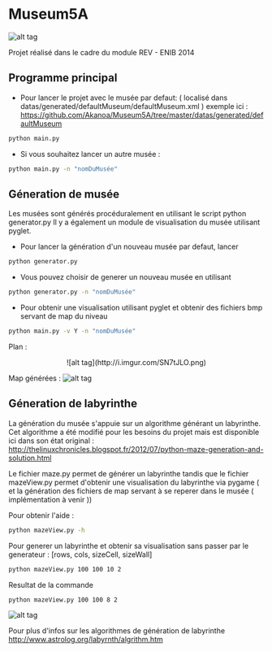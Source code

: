 Museum5A
========

![alt tag](http://i.imgur.com/VHui7sD.jpg)


Projet réalisé dans le cadre du module REV - ENIB 2014

Programme principal
-------------------

* Pour lancer le projet avec le musée par defaut: ( localisé dans datas/generated/defaultMuseum/defaultMuseum.xml )
exemple ici : https://github.com/Akanoa/Museum5A/tree/master/datas/generated/defaultMuseum

```bash
python main.py
```

* Si vous souhaitez lancer un autre musée : 

```bash
python main.py -n "nomDuMusée"
```

Géneration de musée
-------------------

Les musées sont générés procéduralement en utilisant le script python generator.py
Il y a également un module de visualisation du musée utilisant pyglet.

* Pour lancer la génération d'un nouveau musée par defaut, lancer

```bash
python generator.py
```

* Vous pouvez choisir de generer un nouveau musée en utilisant 

```bash
python generator.py -n "nomDuMusée"
```

* Pour obtenir une visualisation utilisant pyglet et obtenir des fichiers bmp servant de map du niveau

```bash
python main.py -v Y -n "nomDuMusée"
```

Plan :

<p align="center">![alt tag](http://i.imgur.com/SN7tJLO.png)<p>

Map générées :
![alt tag](http://i.imgur.com/0RZDJBE.png)

Géneration de labyrinthe
------------------------

La génération du musée s'appuie sur un algorithme générant un labyrinthe.
Cet algorithme a été modifié pour les besoins du projet mais est disponible ici dans son état original :
http://thelinuxchronicles.blogspot.fr/2012/07/python-maze-generation-and-solution.html

Le fichier maze.py permet de générer un labyrinthe tandis que le fichier mazeView.py permet d'obtenir une visualisation du labyrinthe via pygame ( et la génération des fichiers de map servant à se reperer dans le musée ( implémentation à venir ))

Pour obtenir l'aide : 
```bash
python mazeView.py -h 
```

Pour generer un labyrinthe et obtenir sa visualisation sans passer par le generateur :
[rows, cols, sizeCell, sizeWall]

```bash
python mazeView.py 100 100 10 2
```

Resultat de la commande 
```bash
python mazeView.py 100 100 8 2
```
![alt tag](http://i.imgur.com/O77oqIo.png)

Pour plus d'infos sur les algorithmes de génération de labyrinthe
http://www.astrolog.org/labyrnth/algrithm.htm
